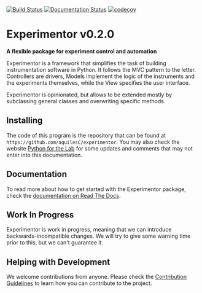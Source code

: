 [![Build Status](https://travis-ci.com/aquilesC/experimentor.svg?branch=main)](https://travis-ci.com/aquilesC/experimentor)
[![Documentation Status](https://readthedocs.org/projects/experimentor/badge/?version=latest)](https://experimentor.readthedocs.io/en/latest/?badge=latest) [![codecov](https://codecov.io/gh/aquilesC/experimentor/branch/master/graph/badge.svg)](https://codecov.io/gh/aquilesC/experimentor)

# Experimentor v0.2.0

**A flexible package for experiment control and automation**

Experimentor is a framework that simplifies the task of building instrumentation software in Python. It follows the MVC pattern to the letter. Controllers are drivers, Models implement the logic of the instruments and the experiments themselves, while the View specifies the user interface. 

Experimentor is opinionated, but allows to be extended mostly by subclassing general classes and overwriting specific 
methods. 

## Installing

The code of this program is the repository that can be found at ``https://github.com/aquilesC/experimentor``. You may also check the website [Python for the Lab](https://www.pythonforthelab.com) for some updates and comments that may not enter into this documentation.

## Documentation

To read more about how to get started with the Experimentor package, check the [documentation on Read The Docs](https://experimentor.readthedocs.io/en/latest/).

## Work In Progress

Experimentor is work in progress, meaning that we can introduce backwards-incompatible changes. We will try to give some 
warning time prior to this, but we can't guarantee it. 

## Helping with Development
We welcome contributions from anyone. Please check the [Contribution Guidelines](CONTRIBUTING.md) to learn how you can contribute to the project.